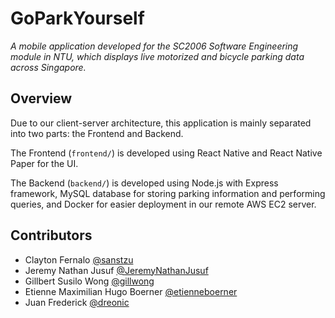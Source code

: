 # GoParkYourself
*A mobile application developed for the SC2006 Software Engineering module in NTU, which displays live motorized and bicycle parking data across Singapore.*

## Overview
Due to our client-server architecture, this application is mainly separated into two parts: the Frontend and Backend.

The Frontend (`frontend/`) is developed using React Native and React Native Paper for the UI.

The Backend (`backend/`) is developed using Node.js with Express framework, MySQL database for storing parking information and performing queries, and Docker for easier deployment in our remote AWS EC2 server.

## Contributors
- Clayton Fernalo [@sanstzu](https://github.com/sanstzu)
- Jeremy Nathan Jusuf [@JeremyNathanJusuf](https://github.com/JeremyNathanJusuf)
- Gillbert Susilo Wong [@gillwong](https://github.com/gillwong)
- Etienne Maximilian Hugo Boerner [@etienneboerner](https://github.com/etienneboerner)
- Juan Frederick [@dreonic](https://github.com/dreonic)
